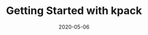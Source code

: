 ---
date: '2020-05-06'
description: Using kpack to create a container image using Kubernetes
lastmod: '2020-05-19'
patterns:
- Deployment
tags:
- Containers
- Kpack
- Cloud Native Buildpacks
team:
- Tyler Britten
title: Getting Started with kpack
youtube_id: "-a82R7lNlcU"
---